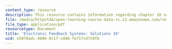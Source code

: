 ```yaml
---
content_type: resource
description: This resource contains information regarding chapter 10 solutions.
file: /media/https%3A/open-learning-course-data-rc.s3.amazonaws.com/res-6-010-electronic-feedback-systems-spring-2013/e50f0adc48460c17cd48fe717cd7c0fb_MITRES_6-010S13_sol10.pdf
file_type: application/pdf
resourcetype: Document
title: 'Electronic Feedback Systems: Solutions 10'
uid: e50f0adc-4846-0c17-cd48-fe717cd7c0fb
---
```


